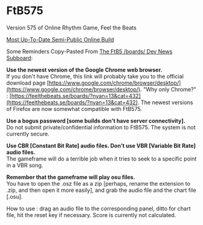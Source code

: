 # FtB575
Version 575 of Online Rhythm Game, Feel the Beats  

[Most Up-To-Date Semi-Public Online Build](https://feelthebeats.se/575_2016_08_26/edit/)  

Some Reminders Copy-Pasted From [The FtB5 /boards/ Dev News Subboard](https://feelthebeats.se/boards/?nyan=13):  

**Use the newest version of the Google Chrome web browser.**  
If you don't have Chrome, this link will probably take you to the official download page [https://www.google.com/chrome/browser/desktop/](https://www.google.com/chrome/browser/desktop/). "Why only Chrome?" : [https://feelthebeats.se/boards/?nyan=13&cat=432](https://feelthebeats.se/boards/?nyan=13&cat=432). The newest versions of Firefox are now somewhat compatible with FtB575.  

**Use a bogus password [some builds don't have server connectivity].**  
Do not submit private/confidential information to FtB575. The system is not currently secure.  

**Use CBR [Constant Bit Rate] audio files. Don't use VBR [Variable Bit Rate] audio files.**  
The gameframe will do a terrible job when it tries to seek to a specific point in a VBR song.  

**Remember that the gameframe will play osu files.**  
You have to open the .osz file as a zip [perhaps, rename the extension to .zip, and then open it more easily], and grab the audio file and the chart file [.osu].  

How to use : drag an audio file to the corresponding panel, ditto for chart file, hit the reset key if necessary. Score is currently not calculated.  

